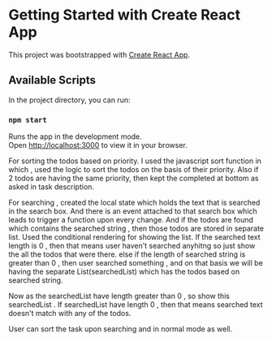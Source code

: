 # Getting Started with Create React App

This project was bootstrapped with [Create React App](https://github.com/facebook/create-react-app).

## Available Scripts

In the project directory, you can run:

### `npm start`

Runs the app in the development mode.\
Open [http://localhost:3000](http://localhost:3000) to view it in your browser.

For sorting the todos based on priority. I used the javascript sort function in which , used the logic to sort the todos on the basis of their priority.
Also if 2 todos are having the same priority, then kept the completed at bottom as asked in task description.

For searching , created the local state which holds the text that is searched in the search box. And there is an event attached to that search box which leads to trigger a function upon every change.
And if the todos are found which contains the searched string , then those todos are stored in separate list.
Used the conditional rendering for showing the list.
If the searched text length is 0 , then that means user haven't searched anyhitng so just show the all the todos that were there.
else if the length of searched string is greater than 0 , then user searched something , and on that basis we will be having the separate List(searchedList) which has the todos based on searched string.

Now as the searchedList have length greater than 0 , so show this searchedList . If searchedList have length 0 , then that means searched text doesn't match with any of the todos.

User can sort the task upon searching and in normal mode as well.
